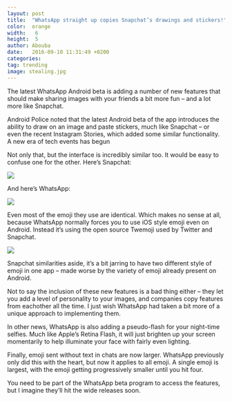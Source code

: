 ```yaml
---
layout: post
title:  "WhatsApp straight up copies Snapchat’s drawings and stickers!"
color:  orange
width:   6
height:  5
author: Abouba
date:   2016-09-10 11:31:49 +0200
categories:
tag: trending
image: stealing.jpg
---
```



The latest WhatsApp Android beta is adding a number of new features that should make sharing images with your friends a bit more fun – and a lot more like Snapchat.

Android Police noted that the latest Android beta of the app introduces the ability to draw on an image and paste stickers, much like Snapchat – or even the recent Instagram Stories, which added some similar functionality.
A new era of tech events has begun


Not only that, but the interface is incredibly similar too. It would be easy to confuse one for the other. Here’s Snapchat:

<img class="img-responsive" src="{{site.github.url}}/img/snap.png">

And here’s WhatsApp:


<img class="img-responsive" src="{{site.github.url}}/img/sup.png">


Even most of the emoji they use are identical. Which makes no sense at all, because WhatsApp normally forces you to use iOS style emoji even on Android. Instead it’s using the open source Twemoji used by Twitter and Snapchat.



<img class="img-responsive" src="{{site.github.url}}/img/emo.png">



Snapchat similarities aside, it’s a bit jarring to have two different style of emoji in one app – made worse by the variety of emoji already present on Android.

Not to say the inclusion of these new features is a bad thing either – they let you add a level of personality to your images, and companies copy features from eachother all the time. I just wish WhatsApp had taken a bit more of a unique approach to implementing them.

In other news, WhatsApp is also adding a pseudo-flash for your night-time selfies. Much like Apple’s Retina Flash, it will just brighten up your screen momentarily to help illuminate your face with fairly even lighting.

Finally, emoji sent without text in chats are now larger. WhatsApp previously only did this with the heart, but now it applies to all emoji. A single emoji is largest, with the emoji getting progressively smaller until you hit four.

You need to be part of the WhatsApp beta program to access the features, but I imagine they’ll hit the wide releases soon.
